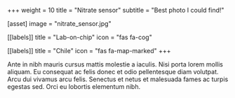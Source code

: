 +++
weight = 10
title = "Nitrate sensor"
subtitle = "Best photo I could find!"

[asset]
  image = "nitrate_sensor.jpg"

[[labels]]
title = "Lab-on-chip"
icon = "fas fa-cog"

[[labels]]
  title = "Chile"
  icon = "fas fa-map-marked"
+++

Ante in nibh mauris cursus mattis molestie a iaculis. Nisi porta lorem mollis aliquam. Eu consequat ac felis donec et odio pellentesque diam volutpat. Arcu dui vivamus arcu felis. Senectus et netus et malesuada fames ac turpis egestas sed. Orci eu lobortis elementum nibh.